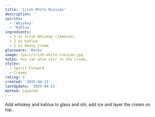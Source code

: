 ```yaml
---
title: 'Irish White Russian'
description: ''
spirits:
  - 'Whiskey'
  - 'Kahlua'
ingredients:
  - 2 oz Irish Whiskey (Jameson)
  - 2 oz Kahlua
  - 1 oz Heavy Cream
glassware: 'Rocks'
image: /pics/irish-white-russian.jpg
notes: You can also stir in the cream.
styles:
  - Spirit Forward
  - Creamy
rating: 4
created: '2025-04-21'
lastUpdate: '2025-04-21'
method: Layered
---
```


Add whiskey and kahlua to glass and stir, add ice and layer the cream on top.
